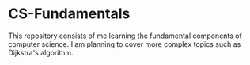 # CS-Fundamentals

This repository consists of me learning the fundamental components of computer science. I am planning to cover more complex topics such as Dijkstra's algorithm.
